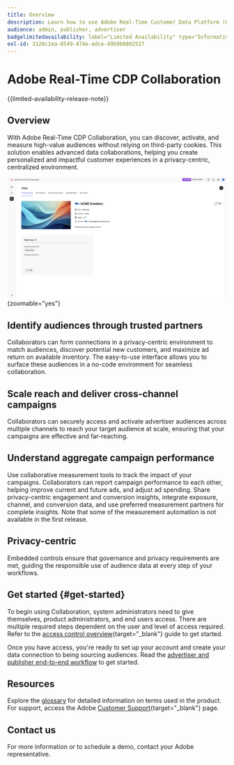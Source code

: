 ```yaml
---
title: Overview
description: Learn how to use Adobe Real-Time Customer Data Platform (CDP) Collaboration to discover, activate, and measure high-value audiences without relying on third-party cookies.
audience: admin, publisher, advertiser
badgelimitedavailability: label="Limited Availability" type="Informative" url="https://helpx.adobe.com/legal/product-descriptions/real-time-customer-data-platform-collaboration.html newtab=true"
exl-id: 3128c1ea-8549-474e-adce-49b9b6802527
---
```

# Adobe Real-Time CDP Collaboration

{{limited-availability-release-note}}

## Overview

With Adobe Real-Time CDP Collaboration, you can discover, activate, and measure high-value audiences without relying on third-party cookies. This solution enables advanced data collaborations, helping you create personalized and impactful customer experiences in a privacy-centric, centralized environment.

![The Real-Time CDP Collaboration set up page, displaying an organization.](/help/assets/overview/set-up.png){zoomable="yes"}

## Identify audiences through trusted partners

Collaborators can form connections in a privacy-centric environment to match audiences, discover potential new customers, and maximize ad return on available inventory. The easy-to-use interface allows you to surface these audiences in a no-code environment for seamless collaboration.

## Scale reach and deliver cross-channel campaigns

Collaborators can securely access and activate advertiser audiences across multiple channels to reach your target audience at scale, ensuring that your campaigns are effective and far-reaching. 

## Understand aggregate campaign performance

Use collaborative measurement tools to track the impact of your campaigns. Collaborators can report campaign performance to each other, helping improve current and future ads, and adjust ad spending. Share privacy-centric engagement and conversion insights, integrate exposure, channel, and conversion data, and use preferred measurement partners for complete insights. Note that some of the measurement automation is not available in the first release.

## Privacy-centric

Embedded controls ensure that governance and privacy requirements are met, guiding the responsible use of audience data at every step of your workflows.

## Get started {#get-started}

To begin using Collaboration, system administrators need to give themselves, product administrators, and end users access. There are multiple required steps dependent on the user and level of access required. Refer to the [access control overview](/help/guide/permissions/overview.md){target="_blank"} guide to get started.

Once you have access, you're ready to set up your account and create your data connection to being sourcing audiences. Read the [advertiser and publisher end-to-end workflow](/help/guide/overview/end-to-end-workflow.md) to get started.

## Resources

Explore the [glossary](/help/guide/glossary.md) for detailed information on terms used in the product. For support, access the Adobe [Customer Support](https://experienceleague.adobe.com/home?lang=en&support-tab=open-ticket#support){target="_blank"} page.

## Contact us

For more information or to schedule a demo, contact your Adobe representative.
